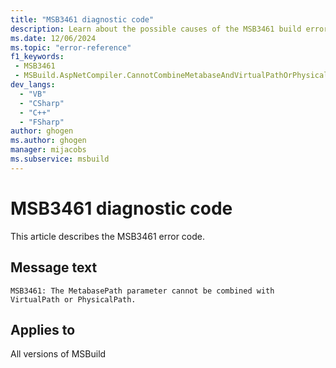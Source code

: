 ```yaml
---
title: "MSB3461 diagnostic code"
description: Learn about the possible causes of the MSB3461 build error, and get troubleshooting tips.
ms.date: 12/06/2024
ms.topic: "error-reference"
f1_keywords:
 - MSB3461
 - MSBuild.AspNetCompiler.CannotCombineMetabaseAndVirtualPathOrPhysicalPath
dev_langs:
  - "VB"
  - "CSharp"
  - "C++"
  - "FSharp"
author: ghogen
ms.author: ghogen
manager: mijacobs
ms.subservice: msbuild
---
```


# MSB3461 diagnostic code

<!-- :::ErrorDefinitionDescription::: -->
<!-- :::editable-content name="introDescription"::: -->
This article describes the MSB3461 error code.
<!-- :::editable-content-end::: -->

## Message text

`MSB3461: The MetabasePath parameter cannot be combined with VirtualPath or PhysicalPath.`

<!-- :::editable-content name="postOutputDescription"::: -->
<!--
{StrBegin="MSB3461: "}
-->
<!-- :::editable-content-end::: -->
<!-- :::ErrorDefinitionDescription-end::: -->

## Applies to

All versions of MSBuild
